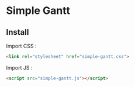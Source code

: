 # Simple Gantt

## Install

Import CSS :

```html
<link rel="stylesheet" href="simple-gantt.css">
```

Import JS :

```html
<script src="simple-gantt.js"></script>
```

